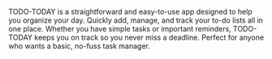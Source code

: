 TODO-TODAY is a straightforward and easy-to-use app designed to help you organize your day. Quickly add, manage, and track your to-do lists all in one place. Whether you have simple tasks or important reminders, TODO-TODAY keeps you on track so you never miss a deadline. Perfect for anyone who wants a basic, no-fuss task manager.
